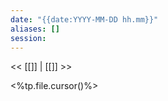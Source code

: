```yaml
---
date: "{{date:YYYY-MM-DD hh.mm}}"
aliases: []
session:
---
```


<< [[]] | [[]] >>

<%tp.file.cursor()%>